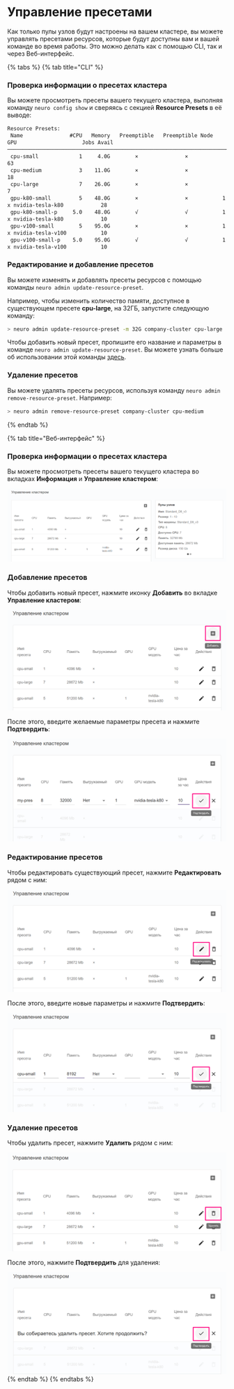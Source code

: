 # Управление пресетами

Как только пулы узлов будут настроены на вашем кластере, вы можете управлять пресетами ресурсов, которые будут доступны вам и вашей команде во время работы. Это можно делать как с помощью CLI, так и через Веб-интерфейс.

{% tabs %}
{% tab title="CLI" %}
### Проверка информации о пресетах кластера

Вы можете просмотреть пресеты вашего текущего кластера, выполняя команду `neuro config show` и сверяясь с секцией **Resource Presets** в её выводе:

```text
Resource Presets:
 Name               #CPU   Memory   Preemptible   Preemptible Node   GPU                     Jobs Avail
────────────────────────────────────────────────────────────────────────────────────────────────────────
 cpu-small             1     4.0G        ×               ×                                           63
 cpu-medium            3    11.0G        ×               ×                                           18
 cpu-large             7    26.0G        ×               ×                                            7
 gpu-k80-small         5    48.0G        ×               ×           1 x nvidia-tesla-k80            28
 gpu-k80-small-p     5.0    48.0G        √               √           1 x nvidia-tesla-k80            10
 gpu-v100-small        5    95.0G        ×               ×           1 x nvidia-tesla-v100           10
 gpu-v100-small-p    5.0    95.0G        √               √           1 x nvidia-tesla-v100           10
```

### Редактирование и добавление пресетов

Вы можете изменять и добавлять пресеты ресурсов с помощью команды `neuro admin update-resource-preset`. 

Например, чтобы изменить количество памяти, доступное в существующем пресете **cpu-large**, на 32ГБ, запустите следующую команду:

```bash
> neuro admin update-resource-preset -m 32G company-cluster cpu-large
```

Чтобы добавить новый пресет, пропишите его название и параметры в команде `neuro admin update-resource-preset`. Вы можете узнать больше об использовании этой команды [здесь](https://neu-ro.gitbook.io/neu-ro-cli-reference/commands/admin).

### Удаление пресетов

Вы можете удалять пресеты ресурсов, используя команду `neuro admin remove-resource-preset`. Например:

```bash
> neuro admin remove-resource-preset company-cluster cpu-medium
```
{% endtab %}

{% tab title="Веб-интерфейс" %}
### Проверка информации о пресетах кластера

Вы можете просмотреть пресеты вашего текущего кластера во вкладках **Информация** и **Управление кластером**:

![](../../.gitbook/assets/image%20%28125%29.png)

### Добавление пресетов

Чтобы добавить новый пресет, нажмите иконку **Добавить** во вкладке **Управление кластером**:

![](../../.gitbook/assets/image%20%28123%29.png)

После этого, введите желаемые параметры пресета и нажмите **Подтвердить**:

![](../../.gitbook/assets/image%20%28130%29%20%281%29.png)

### Редактирование пресетов

Чтобы редактировать существующий пресет, нажмите **Редактировать** рядом с ним:

![](../../.gitbook/assets/image%20%28134%29%20%281%29.png)

После этого, введите новые параметры и нажмите **Подтвердить**:

![](../../.gitbook/assets/image%20%28135%29%20%281%29.png)

### Удаление пресетов

Чтобы удалить пресет, нажмите **Удалить** рядом с ним:

![](../../.gitbook/assets/image%20%28133%29%20%281%29.png)

После этого, нажмите **Подтвердить** для удаления:

![](../../.gitbook/assets/image%20%28127%29.png)
{% endtab %}
{% endtabs %}

